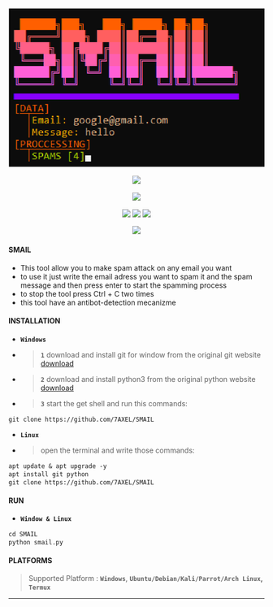 <!-- SMAIL -->
<p align='center'>
  <img src="https://github.com/7AXEL/SMAIL/blob/main/img/logo.png"></img>
</p>
<p align='center'>
    <img src="https://img.shields.io/badge/SMAIL-bg?style=for-the-badge;"></img>
</p>
<p align="center">
  <img src="https://img.shields.io/badge/EMAIL SPAMMING TOOL V1.3-orange?style=for-the-badge;"></img>
</p>
<p align='center'>
  <img src="https://img.shields.io/badge/Author-A.X.E.L-red?style=flat-square;"></img>
  <img src="https://img.shields.io/badge/Open Source-Yes-magenta?style=flat-square;"></img>
  <img src="https://img.shields.io/badge/Written In-PYTHON-cyan?style=flat-square;"></img>
</p>
<p align='center'>
    <img src="https://img.shields.io/badge/DISCLAIMER-purple?style=for-the-badge;"></img>
    
#### SMAIL
- This tool allow you to make spam attack on any email you want
- to use it just write the email adress you want to spam it and the spam message and then press enter to start the spamming process 
- to stop the tool press Ctrl + C two times
- this tool have an antibot-detection mecanizme
#### INSTALLATION
- **`Windows`**
- > **`1`** download and install git for window from the original git website <a href='https://gitforwindows.org/'>download</a>
- > **`2`** download and install python3 from the original python website <a href='https://python.org'>download</a>
- > **`3`** start the get shell and run this commands:
```
git clone https://github.com/7AXEL/SMAIL
```
- **`Linux`**
- > open the terminal and write those commands:
```
apt update & apt upgrade -y
apt install git python
git clone https://github.com/7AXEL/SMAIL
```
#### RUN
- **`Window & Linux`**
```
cd SMAIL
python smail.py
```
#### PLATFORMS
> Supported Platform : **`Windows`**, **`Ubuntu/Debian/Kali/Parrot/Arch Linux`, `Termux`**<br>
<hr>
